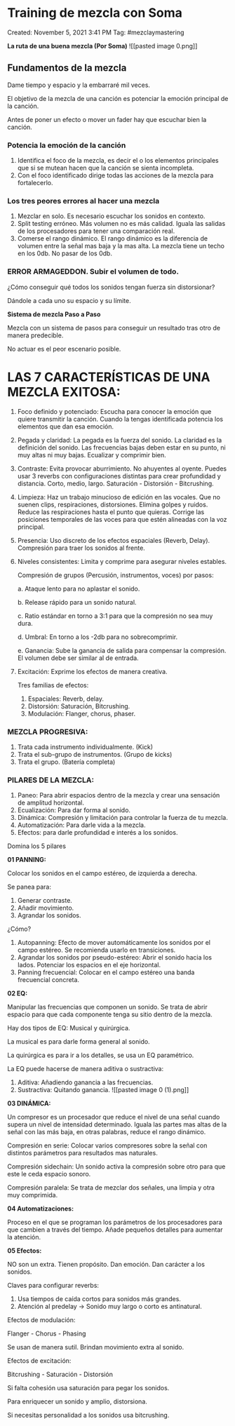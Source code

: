 # Training de mezcla con Soma

Created: November 5, 2021 3:41 PM
Tag: #mezclaymastering

**La ruta de una buena mezcla (Por Soma)**
![[pasted image 0.png]]


## **Fundamentos de la mezcla**

Dame tiempo y espacio y la embarraré mil veces.

El objetivo de la mezcla de una canción es potenciar la emoción principal de la canción.

Antes de poner un efecto o mover un fader hay que escuchar bien la canción.

### Potencia la emoción de la canción

1.  Identifica el foco de la mezcla, es decir el o los elementos principales que si se mutean hacen que la canción se sienta incompleta.
2.  Con el foco identificado dirige todas las acciones de la mezcla para fortalecerlo.

### Los tres peores errores al hacer una mezcla

1.  Mezclar en solo. Es necesario escuchar los sonidos en contexto.
2.  Split testing erróneo. Más volumen no es más calidad. Iguala las salidas de los procesadores para tener una comparación real.
3. Comerse el rango dinámico. El rango dinámico es la diferencia de volumen entre la señal mas baja y la mas alta. La mezcla tiene un techo en los 0db. No pasar de los 0db.

### ERROR ARMAGEDDON. Subir el volumen de todo.

¿Cómo conseguir qué todos los sonidos tengan fuerza sin distorsionar?

Dándole a cada uno su espacio y su límite.

**Sistema de mezcla Paso a Paso**

Mezcla con un sistema de pasos para conseguir un resultado tras otro de manera predecible.

No actuar es el peor escenario posible.

# **LAS 7 CARACTERÍSTICAS DE UNA MEZCLA EXITOSA:**

1. Foco definido y potenciado: Escucha para conocer la emoción que quiere transmitir la canción. Cuando la tengas identificada potencia los elementos que dan esa emoción.
2. Pegada y claridad: La pegada es la fuerza del sonido. La claridad es la definición del sonido. Las frecuencias bajas deben estar en su punto, ni muy altas ni muy bajas. Ecualizar y comprimir bien.
3. Contraste: Evita provocar aburrimiento. No ahuyentes al oyente. Puedes usar 3 reverbs con configuraciones distintas para crear profundidad y distancia. Corto, medio, largo. Saturación - Distorsión - Bitcrushing.
4. Limpieza: Haz un trabajo minucioso de edición en las vocales. Que no suenen clips, respiraciones, distorsiones. Elimina golpes y ruidos. Reduce las respiraciones hasta el punto que quieras. Corrige las posiciones temporales de las voces para que estén alineadas con la voz principal.
5. Presencia: Uso discreto de los efectos espaciales (Reverb, Delay). Compresión para traer los sonidos al frente.
6. Niveles consistentes: Limita y comprime para asegurar niveles estables.
    
    Compresión de grupos (Percusión, instrumentos, voces) por pasos:
    
    a. Ataque lento para no aplastar el sonido.
    
    b. Release rápido para un sonido natural.
    
    c. Ratio estándar en torno a 3:1 para que la compresión no sea muy dura.
    
    d. Umbral: En torno a los -2db para no sobrecomprimir.
    
    e. Ganancia: Sube la ganancia de salida para compensar la compresión. El volumen debe ser similar al de entrada.
    
7. Excitación: Exprime los efectos de manera creativa.
    
    Tres familias de efectos:
    
    1. Espaciales: Reverb, delay.
    2. Distorsión: Saturación, Bitcrushing.
    3. Modulación: Flanger, chorus, phaser.

### MEZCLA PROGRESIVA:

1. Trata cada instrumento individualmente. (Kick)
2. Trata el sub-grupo de instrumentos. (Grupo de kicks)
3. Trata el grupo. (Batería completa)

### PILARES DE LA MEZCLA:

1. Paneo: Para abrir espacios dentro de la mezcla y crear una sensación de amplitud horizontal.
2. Ecualización: Para dar forma al sonido.
3. Dinámica: Compresión y limitación para controlar la fuerza de tu mezcla.
4. Automatización: Para darle vida a la mezcla.
5. Efectos: para darle profundidad e interés a los sonidos.

Domina los 5 pilares

**01 PANNING:**

Colocar los sonidos en el campo estéreo, de izquierda a derecha.

Se panea para:

1. Generar contraste.
2. Añadir movimiento.
3. Agrandar los sonidos.

¿Cómo?

1. Autopanning: Efecto de mover automáticamente los sonidos por el campo estéreo. Se recomienda usarlo en transiciones.
2. Agrandar los sonidos por pseudo-estéreo: Abrir el sonido hacia los lados. Potenciar los espacios en el eje horizontal.
3. Panning frecuencial: Colocar en el campo estéreo una banda frecuencial concreta.

**02 EQ:**

Manipular las frecuencias que componen un sonido. Se trata de abrir espacio para que cada componente tenga su sitio dentro de la mezcla.

Hay dos tipos de EQ: Musical y quirúrgica.

La musical es para darle forma general al sonido.

La quirúrgica es para ir a los detalles, se usa un EQ paramétrico.

La EQ puede hacerse de manera aditiva o sustractiva:

1. Aditiva: Añadiendo ganancia a las frecuencias.
2. Sustractiva: Quitando ganancia.
![[pasted image 0 (1).png]]


**03 DINÁMICA:**

Un compresor es un procesador que reduce el nivel de una señal cuando supera un nivel de intensidad determinado. Iguala las partes mas altas de la señal con las más baja, en otras palabras, reduce el rango dinámico.

Compresión en serie: Colocar varios compresores sobre la señal con distintos parámetros para resultados mas naturales.

Compresión sidechain: Un sonido activa la compresión sobre otro para que este le ceda espacio sonoro.

Compresión paralela: Se trata de mezclar dos señales, una limpia y otra muy comprimida.

**04 Automatizaciones:**

Proceso en el que se programan los parámetros de los procesadores para que cambien a través del tiempo. Añade pequeños detalles para aumentar la atención.

**05 Efectos:**

NO son un extra. Tienen propósito. Dan emoción. Dan carácter a los sonidos.

Claves para configurar reverbs:

1. Usa tiempos de caída cortos para sonidos más grandes.
2. Atención al predelay -> Sonido muy largo o corto es antinatural.

Efectos de modulación:

Flanger - Chorus - Phasing

Se usan de manera sutil. Brindan movimiento extra al sonido.

Efectos de excitación:

Bitcrushing - Saturación - Distorsión

Si falta cohesión usa saturación para pegar los sonidos.

Para enriquecer un sonido y amplio, distorsiona.

Si necesitas personalidad a los sonidos usa bitcrushing.